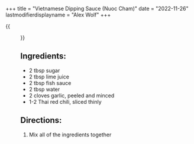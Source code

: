 +++
title = "Vietnamese Dipping Sauce (Nuoc Cham)"
date = "2022-11-26"
lastmodifierdisplayname = "Alex Wolf"
+++

{{<figure src="/images/dippingsauce1-640x890.jpg">}}

## Ingredients:

* 2 tbsp sugar
* 2 tbsp lime juice
* 2 tbsp fish sauce
* 2 tbsp water
* 2 cloves garlic, peeled and minced
* 1-2 Thai red chili, sliced thinly

## Directions:

1. Mix all of the ingredients together